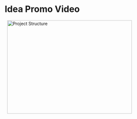 

# Idea Promo Video

  <img src="GDG_FINAL.mp4" alt="Project Structure" width="400" height="300"/>
